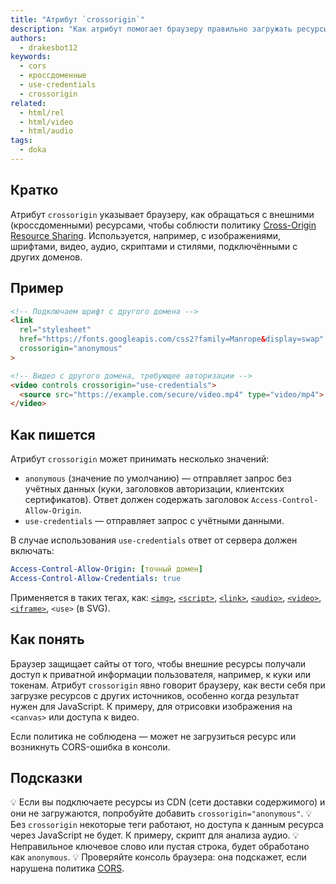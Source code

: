 ```yaml
---
title: "Атрибут `crossorigin`"
description: "Как атрибут помогает браузеру правильно загружать ресурсы из других источников, учитывая их CORS-политику."
authors:
  - drakesbot12
keywords:
  - cors
  - кроссдоменные
  - use-credentials
  - crossorigin
related:
  - html/rel
  - html/video
  - html/audio
tags:
  - doka
---
```


## Кратко

Атрибут `crossorigin` указывает браузеру, как обращаться с внешними (кроссдоменными) ресурсами, чтобы соблюсти политику [Cross-Origin Resource Sharing](/tools/cors/). Используется, например, с изображениями, шрифтами, видео, аудио, скриптами и стилями, подключёнными с других доменов.

## Пример

```html
<!-- Подключаем шрифт с другого домена -->
<link
  rel="stylesheet"
  href="https://fonts.googleapis.com/css2?family=Manrope&display=swap"
  crossorigin="anonymous"
>

<!-- Видео с другого домена, требующее авторизации -->
<video controls crossorigin="use-credentials">
  <source src="https://example.com/secure/video.mp4" type="video/mp4">
</video>
```

## Как пишется

Атрибут `crossorigin` может принимать несколько значений:

- `anonymous` (значение по умолчанию) — отправляет запрос без учётных данных (куки, заголовков авторизации, клиентских сертификатов). Ответ должен содержать заголовок `Access-Control-Allow-Origin`.
- `use-credentials` — отправляет запрос с учётными данными.

В случае использования `use-credentials` ответ от сервера должен включать:

```yaml
Access-Control-Allow-Origin: [точный домен]
Access-Control-Allow-Credentials: true
```

Применяется в таких тегах, как: [`<img>`](/html/img/), [`<script>`](/html/script/), [`<link>`](/html/link/), [`<audio>`](/html/audio/), [`<video>`](/html/video/), [`<iframe>`](/html/iframe/), `<use>` (в SVG).

## Как понять

Браузер защищает сайты от того, чтобы внешние ресурсы получали доступ к приватной информации пользователя, например, к куки или токенам. Атрибут `crossorigin` явно говорит браузеру, как вести себя при загрузке ресурсов с других источников, особенно когда результат нужен для JavaScript. К примеру, для отрисовки изображения на `<canvas>` или доступа к видео.

Если политика не соблюдена — может не загрузиться ресурс или возникнуть CORS-ошибка в консоли.

## Подсказки

💡 Если вы подключаете ресурсы из CDN (сети доставки содержимого) и они не загружаются, попробуйте добавить `crossorigin="anonymous"`.
💡 Без `crossorigin` некоторые теги работают, но доступа к данным ресурса через JavaScript не будет. К примеру, скрипт для анализа аудио.
💡 Неправильное ключевое слово или пустая строка, будет обработано как `anonymous`.
💡 Проверяйте консоль браузера: она подскажет, если нарушена политика [CORS](/tools/cors/).
